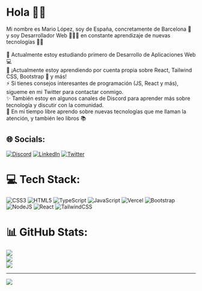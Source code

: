 # Hola 👋🏻
Mi nombre es Mario López, soy de España, concretamente de Barcelona 🧡 y soy Desarrollador Web 👨🏻‍💻 en constante aprendizaje de nuevas tecnologías 💪🏻<br><br>🔭 Actualmente estoy estudiando primero de Desarrollo de Aplicaciones Web 💻<br>🌱 ¡Actualmente estoy aprendiendo por cuenta propia sobre React, Tailwind CSS, Bootstrap 💙 y más!<br>⚡ Si tienes consejos interesantes de programación (JS, React y más), sigueme en mi Twitter para contactar conmigo. <br>✨ También estoy en algunos canales de Discord para aprender más sobre tecnología y discutir con la comunidad.<br>💖 En mi tiempo libre aprendo sobre nuevas tecnologías que me llaman la atención, y también leo libros 📚


## 🌐 Socials:
[![Discord](https://img.shields.io/badge/Discord-%237289DA.svg?logo=discord&logoColor=white)](https://discord.gg/https://discord.gg/9DuJFAPbE3) [![LinkedIn](https://img.shields.io/badge/LinkedIn-%230077B5.svg?logo=linkedin&logoColor=white)](https://linkedin.com/in/https://www.linkedin.com/in/emariors/) [![Twitter](https://img.shields.io/badge/Twitter-%231DA1F2.svg?logo=Twitter&logoColor=white)](https://twitter.com/https://twitter.com/ariondevv) 

# 💻 Tech Stack:
![CSS3](https://img.shields.io/badge/css3-%231572B6.svg?style=for-the-badge&logo=css3&logoColor=white) ![HTML5](https://img.shields.io/badge/html5-%23E34F26.svg?style=for-the-badge&logo=html5&logoColor=white) ![TypeScript](https://img.shields.io/badge/typescript-%23007ACC.svg?style=for-the-badge&logo=typescript&logoColor=white) ![JavaScript](https://img.shields.io/badge/javascript-%23323330.svg?style=for-the-badge&logo=javascript&logoColor=%23F7DF1E) ![Vercel](https://img.shields.io/badge/vercel-%23000000.svg?style=for-the-badge&logo=vercel&logoColor=white) ![Bootstrap](https://img.shields.io/badge/bootstrap-%238511FA.svg?style=for-the-badge&logo=bootstrap&logoColor=white) ![NodeJS](https://img.shields.io/badge/node.js-6DA55F?style=for-the-badge&logo=node.js&logoColor=white) ![React](https://img.shields.io/badge/react-%2320232a.svg?style=for-the-badge&logo=react&logoColor=%2361DAFB) ![TailwindCSS](https://img.shields.io/badge/tailwindcss-%2338B2AC.svg?style=for-the-badge&logo=tailwind-css&logoColor=white)
# 📊 GitHub Stats:
![](https://github-readme-stats.vercel.app/api?username=ariondevv&theme=dark&hide_border=true&include_all_commits=true&count_private=false)<br/>
![](https://github-readme-streak-stats.herokuapp.com/?user=ariondevv&theme=dark&hide_border=true)<br/>
![](https://github-readme-stats.vercel.app/api/top-langs/?username=ariondevv&theme=dark&hide_border=true&include_all_commits=true&count_private=false&layout=compact)

---
[![](https://visitcount.itsvg.in/api?id=ariondevv&icon=8&color=0)](https://visitcount.itsvg.in)

<!-- Proudly created with GPRM ( https://gprm.itsvg.in ) -->

